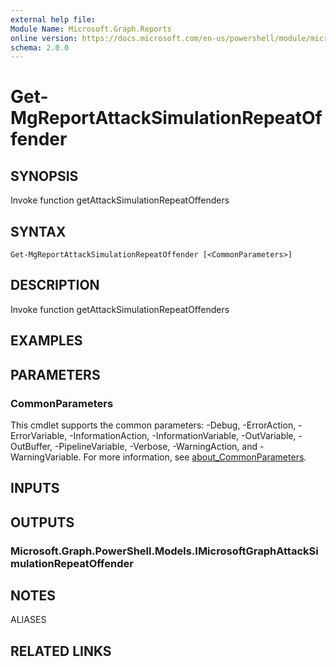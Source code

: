 ```yaml
---
external help file:
Module Name: Microsoft.Graph.Reports
online version: https://docs.microsoft.com/en-us/powershell/module/microsoft.graph.reports/get-mgreportattacksimulationrepeatoffender
schema: 2.0.0
---
```


# Get-MgReportAttackSimulationRepeatOffender

## SYNOPSIS
Invoke function getAttackSimulationRepeatOffenders

## SYNTAX

```
Get-MgReportAttackSimulationRepeatOffender [<CommonParameters>]
```

## DESCRIPTION
Invoke function getAttackSimulationRepeatOffenders

## EXAMPLES

## PARAMETERS

### CommonParameters
This cmdlet supports the common parameters: -Debug, -ErrorAction, -ErrorVariable, -InformationAction, -InformationVariable, -OutVariable, -OutBuffer, -PipelineVariable, -Verbose, -WarningAction, and -WarningVariable. For more information, see [about_CommonParameters](http://go.microsoft.com/fwlink/?LinkID=113216).

## INPUTS

## OUTPUTS

### Microsoft.Graph.PowerShell.Models.IMicrosoftGraphAttackSimulationRepeatOffender

## NOTES

ALIASES

## RELATED LINKS

